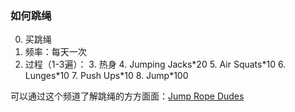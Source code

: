 ### 如何跳绳

0. 买跳绳
1. 频率：每天一次
2. 过程（1-3遍）：
	3. 热身
		4. Jumping Jacks\*20
		5. Air Squats\*10
		6. Lunges\*10
		7. Push Ups\*10
	8. Jump\*100

可以通过这个频道了解跳绳的方方面面：[Jump Rope Dudes](https://www.youtube.com/channel/UCmYew1VwdbpHnSFG-CQ1A-A)
